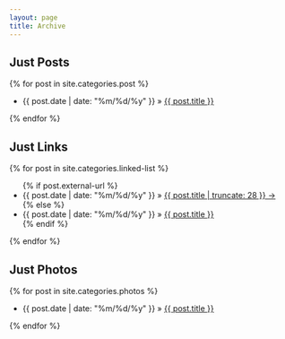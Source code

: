 ```yaml
---
layout: page
title: Archive
---
```


## Just Posts

{% for post in site.categories.post %}
<ul>
 <li>{{ post.date | date: "%m/%d/%y" }} &raquo; <a href="{{ post.url }}">{{ post.title }}</a></li>
</ul>
{% endfor %}

## Just Links

{% for post in site.categories.linked-list %}
<ul>
{% if post.external-url %}
 <li>{{ post.date | date: "%m/%d/%y" }} &raquo; <a href="{{ post.url }}">{{ post.title | truncate: 28 }} &#x2192;</a></li>
{% else %}
 <li>{{ post.date | date: "%m/%d/%y" }} &raquo; <a href="{{ post.url }}">{{ post.title }}</a></li>
{% endif %}
</ul>
{% endfor %}

## Just Photos

{% for post in site.categories.photos %}
<ul>
 <li>{{ post.date | date: "%m/%d/%y" }} &raquo; <a href="{{ post.url }}">{{ post.title }}</a></li>
</ul>
{% endfor %}
<!-- Also removing this because when used as a Twitter replacement it may fill up my Archive page quickly. All Briefly content will be on thr Briefly page. This is also the previous format that used Markdown lists instead of HTML  

## Just Briefly

{% for post in site.categories.briefly %}
  * {{ post.date | date_to_string }} &raquo; [ {{ post.title }} ]({{ post.url }})
{% endfor %}
-->
